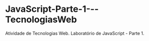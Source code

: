 # JavaScript-Parte-1---TecnologiasWeb
Atividade de Tecnologias Web. Laboratório de JavaScript - Parte 1.
